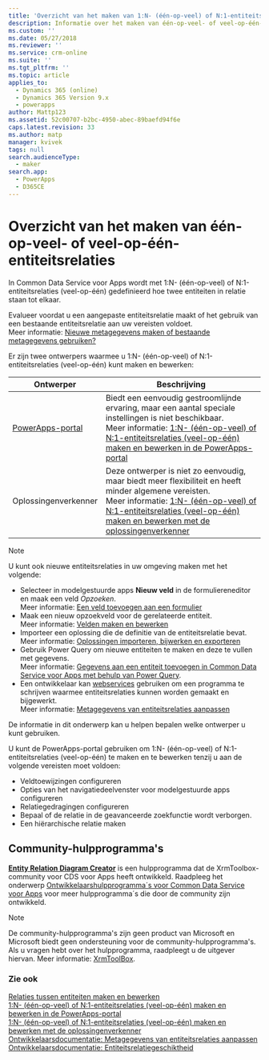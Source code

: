 ```yaml
---
title: 'Overzicht van het maken van 1:N- (één-op-veel) of N:1-entiteitsrelaties (veel-op-één) in PowerApps | MicrosoftDocs'
description: Informatie over het maken van één-op-veel- of veel-op-één-entiteitsrelaties
ms.custom: ''
ms.date: 05/27/2018
ms.reviewer: ''
ms.service: crm-online
ms.suite: ''
ms.tgt_pltfrm: ''
ms.topic: article
applies_to:
  - Dynamics 365 (online)
  - Dynamics 365 Version 9.x
  - powerapps
author: Mattp123
ms.assetid: 52c00707-b2bc-4950-abec-89baefd94f6e
caps.latest.revision: 33
ms.author: matp
manager: kvivek
tags: null
search.audienceType:
  - maker
search.app:
  - PowerApps
  - D365CE
---
```

# <a name="create-one-to-many-or-many-to-one-entity-relationships-overview"></a>Overzicht van het maken van één-op-veel- of veel-op-één-entiteitsrelaties

In Common Data Service voor Apps wordt met 1:N- (één-op-veel) of N:1-entiteitsrelaties (veel-op-één) gedefinieerd hoe twee entiteiten in relatie staan tot elkaar. 
  
Evalueer voordat u een aangepaste entiteitsrelatie maakt of het gebruik van een bestaande entiteitsrelatie aan uw vereisten voldoet. <br />Meer informatie: [Nieuwe metagegevens maken of bestaande metagegevens gebruiken?](create-edit-metadata.md#create-new-metadata-or-use-existing-metadata)

Er zijn twee ontwerpers waarmee u 1:N- (één-op-veel) of N:1-entiteitsrelaties (veel-op-één) kunt maken en bewerken:

|Ontwerper| Beschrijving|
|--|--|
|[PowerApps-portal](https://web.powerapps.com/?utm_source=padocs&utm_medium=linkinadoc&utm_campaign=referralsfromdoc)|Biedt een eenvoudig gestroomlijnde ervaring, maar een aantal speciale instellingen is niet beschikbaar.<br />Meer informatie: [1:N- (één-op-veel) of N:1-entiteitsrelaties (veel-op-één) maken en bewerken in de PowerApps-portal](create-edit-1n-relationships-portal.md)|
|Oplossingenverkenner|Deze ontwerper is niet zo eenvoudig, maar biedt meer flexibiliteit en heeft minder algemene vereisten. <br />Meer informatie: [1:N- (één-op-veel) of N:1-entiteitsrelaties (veel-op-één) maken en bewerken met de oplossingenverkenner](create-edit-1n-relationships-solution-explorer.md) |

> [!NOTE]
> U kunt ook nieuwe entiteitsrelaties in uw omgeving maken met het volgende:
> - Selecteer in modelgestuurde apps **Nieuw veld** in de formuliereneditor en maak een veld *Opzoeken*. <br />Meer informatie: [Een veld toevoegen aan een formulier](../model-driven-apps/add-field-form.md)
> - Maak een nieuw opzoekveld voor de gerelateerde entiteit. <br />Meer informatie: [Velden maken en bewerken](create-edit-fields.md)
> - Importeer een oplossing die de definitie van de entiteitsrelatie bevat. <br />Meer informatie: [Oplossingen importeren, bijwerken en exporteren](import-update-export-solutions.md)
> - Gebruik Power Query om nieuwe entiteiten te maken en deze te vullen met gegevens. <br />Meer informatie: [Gegevens aan een entiteit toevoegen in Common Data Service voor Apps met behulp van Power Query](data-platform-cds-newentity-pq.md).
> - Een ontwikkelaar kan [webservices](../../developer/common-data-service/use-web-services.md#metadata-services) gebruiken om een programma te schrijven waarmee entiteitsrelaties kunnen worden gemaakt en bijgewerkt. <br />Meer informatie: [Metagegevens van entiteitsrelaties aanpassen](https://docs.microsoft.com/dynamics365/customer-engagement/developer/customize-entity-relationship-metadata)

De informatie in dit onderwerp kan u helpen bepalen welke ontwerper u kunt gebruiken. 

U kunt de PowerApps-portal gebruiken om 1:N- (één-op-veel) of N:1-entiteitsrelaties (veel-op-één) te maken en te bewerken tenzij u aan de volgende vereisten moet voldoen:

- Veldtoewijzingen configureren
- Opties van het navigatiedeelvenster voor modelgestuurde apps configureren
- Relatiegedragingen configureren
- Bepaal of de relatie in de geavanceerde zoekfunctie wordt verborgen.
- Een hiërarchische relatie maken


## <a name="community-tools"></a>Community-hulpprogramma's

**[Entity Relation Diagram Creator](https://www.xrmtoolbox.com/plugins/JourneyIntoCRM.XrmToolbox.ERDPlugin/)** is een hulpprogramma dat de XrmToolbox-community voor CDS voor Apps heeft ontwikkeld. Raadpleeg het onderwerp [Ontwikkelaarshulpprogramma´s voor Common Data Service voor Apps](https://docs.microsoft.com/dynamics365/customer-engagement/developer/developer-tools) voor meer hulpprogramma´s die door de community zijn ontwikkeld.

> [!NOTE]
> De community-hulpprogramma's zijn geen product van Microsoft en Microsoft biedt geen ondersteuning voor de community-hulpprogramma's. Als u vragen hebt over het hulpprogramma, raadpleegt u de uitgever hiervan. Meer informatie: [XrmToolBox](https://www.xrmtoolbox.com).

### <a name="see-also"></a>Zie ook

[Relaties tussen entiteiten maken en bewerken](create-edit-entity-relationships.md)<br />
[1:N- (één-op-veel) of N:1-entiteitsrelaties (veel-op-één) maken en bewerken in de PowerApps-portal](create-edit-1n-relationships-portal.md)<br />
[1:N- (één-op-veel) of N:1-entiteitsrelaties (veel-op-één) maken en bewerken met de oplossingenverkenner](create-edit-1n-relationships-solution-explorer.md)<br />
[Ontwikkelaarsdocumentatie: Metagegevens van entiteitsrelaties aanpassen](/dynamics365/customer-engagement/developer/customize-entity-relationship-metadata)<br />
[Ontwikkelaarsdocumentatie: Entiteitsrelatiegeschiktheid](/dynamics365/customer-engagement/developer/entity-relationship-eligibility)


